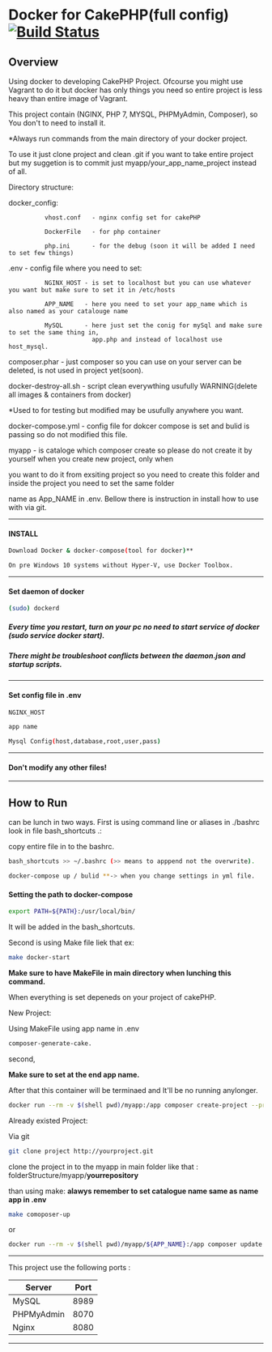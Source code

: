 # Docker for CakePHP(full config) [![Build Status](https://travis-ci.org/patrka54/Docker-CakePHP-config.svg?branch=master)](https://travis-ci.org/patrka54/Docker-CakePHP-config.svg?branch=master)

## Overview

Using docker to developing CakePHP Project. Ofcourse you might use Vagrant to do it but docker has only things you need so entire project is less heavy than entire image of Vagrant.

This project contain (NGINX, PHP 7, MYSQL, PHPMyAdmin, Composer), so You don't to need to install it.

*Always run commands from the main directory of your docker project.

To use it just clone project and clean .git if you want to take entire project but my suggetion is to commit just myapp/your_app_name_project instead of all.

Directory structure:

docker_config: 

              vhost.conf   - nginx config set for cakePHP
              
              DockerFile   - for php container 
              
              php.ini      - for the debug (soon it will be added I need to set few things)
              
.env - config file where you need to set:

              NGINX_HOST - is set to localhost but you can use whatever you want but make sure to set it in /etc/hosts
              
              APP_NAME   - here you need to set your app_name which is also named as your catalouge name
              
              MySQL      - here just set the conig for mySql and make sure to set the same thing in,
                           app.php and instead of localhost use host_mysql.
                           
composer.phar  - just composer so you can use on your server can be deleted, is not used in project yet(soon).

docker-destroy-all.sh -  script clean everywthing usufully WARNING(delete all images & containers from docker)

*Used to for testing but modified may be usufully anywhere you want.

docker-compose.yml   - config file for dokcer compose is set and bulid is passing so do not modified this file.

myapp   - is cataloge which composer create so please do not create it by yourself when you create new project, only when 

you want to do it from exsiting project so you need to create this folder and inside the project you need to set the same folder 

name as App_NAME in .env. Bellow there is instruction in install how to use with via git.




----------------------------------
#### INSTALL
```sh
Download Docker & docker-compose(tool for docker)**
```

```sh
On pre Windows 10 systems without Hyper-V, use Docker Toolbox.
```
----------------------------------

#### Set daemon of docker

```sh
(sudo) dockerd
```

##### Every time you restart, turn on your pc no need to start service of docker (sudo service docker start).
##### There might be troubleshoot conflicts between the daemon.json and startup scripts.
----------------------------------
#### Set config file in .env


```sh 
NGINX_HOST 
```

```sh
app name 
```

```sh 
Mysql Config(host,database,root,user,pass) 
```

----------------------------------
#### Don't modify any other files!
----------------------------------

## How to Run
can be lunch in two ways.
First is using command line or aliases in ./bashrc look in file bash_shortcuts .:

copy entire file in to the bashrc.

```sh 
bash_shortcuts >> ~/.bashrc (>> means to apppend not the overwrite).
```

```sh 
docker-compose up / bulid **-> when you change settings in yml file. 
```

#### Setting the path to docker-compose 

```sh
export PATH=${PATH}:/usr/local/bin/
```

It will be added in the bash_shortcuts.


Second is using Make file liek that ex: 

```sh
make docker-start 
```

**Make sure to have MakeFile in main directory when lunching this command.**


When everything is set depeneds on your project of cakePHP.

New Project:

Using MakeFile using app name in .env 

```sh 
composer-generate-cake. 
```

second,

**Make sure to set at the end app name.**

After that this container will be terminaed and It'll be no running anylonger. 

 ```sh 
 docker run --rm -v $(shell pwd)/myapp:/app composer create-project --prefer-dist --ignore-platform-reqs cakephp/app ${APP_NAME} 
 ```

Already existed Project:

Via git

```sh 
git clone project http://yourproject.git 
```

clone the project in to the myapp in main folder like that : folderStructure/myapp/__yourrepository__

than using make: **alawys remember to set catalogue name same as name app in .env**

```sh 
make comoposer-up
```

or

```sh
docker run --rm -v $(shell pwd)/myapp/${APP_NAME}:/app composer update
```


----------------------------------

This project use the following ports :

| Server     | Port |
|------------|------|
| MySQL      | 8989 |
| PHPMyAdmin | 8070 |
| Nginx      | 8080 |

----------------------------------
